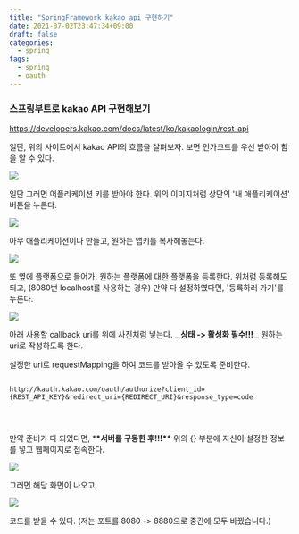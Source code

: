 ```yaml
---
title: "SpringFramework kakao api 구현하기"
date: 2021-07-02T23:47:34+09:00
draft: false
categories:
  - spring
tags:
  - spring
  - oauth
---
```



### 스프링부트로 kakao API 구현해보기

https://developers.kakao.com/docs/latest/ko/kakaologin/rest-api

일단, 위의 사이트에서 kakao API의 흐름을 살펴보자.
보면 인가코드를 우선 받아야 함을 알 수 있다.

<img src = "https://user-images.githubusercontent.com/46602874/124142896-9a798600-dac5-11eb-8cc3-1ebab94bd2b1.png">

일단 그러면 어플리케이션 키를 받아야 한다.
위의 이미지처럼 상단의 '내 애플리케이션' 버튼을 누른다.

<img src = "https://user-images.githubusercontent.com/46602874/124144091-9d28ab00-dac6-11eb-8d3a-f73b5e1f40e0.png">

아무 애플리케이션이나 만들고,
원하는 앱키를 복사해놓는다.

<img src = "https://user-images.githubusercontent.com/46602874/124150624-b03e7980-dacc-11eb-95a8-db6118b344b4.png">

또 옆에 플랫폼으로 들어가,
원하는 플랫폼에 대한 플랫폼을 등록한다.
위처럼 등록해도 되고, (8080번 localhost를 사용하는 경우)
만약 다 설정하였다면, '등록하러 가기'를 누른다.

<img src = "https://user-images.githubusercontent.com/46602874/124154174-33ad9a00-dad0-11eb-9488-06b69bc606ac.png">

아래 사용할 callback uri를 위에 사진처럼 넣는다.
**_ 상태 -> 활성화 필수!!! _**
원하는 uri로 작성하도록 한다.

<script src="https://gist.github.com/h3yon/640da0b3657ad27bf0e5085c7001f58e.js"></script>

설정한 uri로 requestMapping을 하여
코드를 받아올 수 있도록 준비한다.

<pre>
<code>
http://kauth.kakao.com/oauth/authorize?client_id={REST_API_KEY}&redirect_uri={REDIRECT_URI}&response_type=code
</pre>
</code>

만약 준비가 다 되었다면, \***\*서버를 구동한 후!!!\*\***
위의 {} 부분에 자신이 설정한 정보를 넣고 웹페이지로 접속한다.

<img src = "https://user-images.githubusercontent.com/46602874/124154338-5dff5780-dad0-11eb-81ac-5b9161b91ee7.png">

그러면 해당 화면이 나오고,

<img src = "https://user-images.githubusercontent.com/46602874/124154635-a1f25c80-dad0-11eb-8f66-e09dc6214970.png">

코드를 받을 수 있다.
(저는 포트를 8080 -> 8880으로 중간에 모두 바꿨습니다.)
